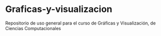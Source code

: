 # Graficas-y-visualizacion
Repositorio de uso general para el curso de Gráficas y Visualización, de Ciencias Computacionales

